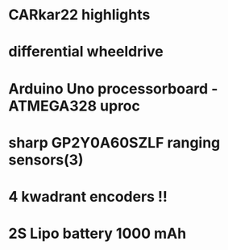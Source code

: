 # CARkar22 highlights
# differential wheeldrive
# Arduino Uno processorboard -ATMEGA328 uproc
# sharp GP2Y0A60SZLF ranging sensors(3)
# 4 kwadrant encoders !!
# 2S Lipo battery 1000 mAh
